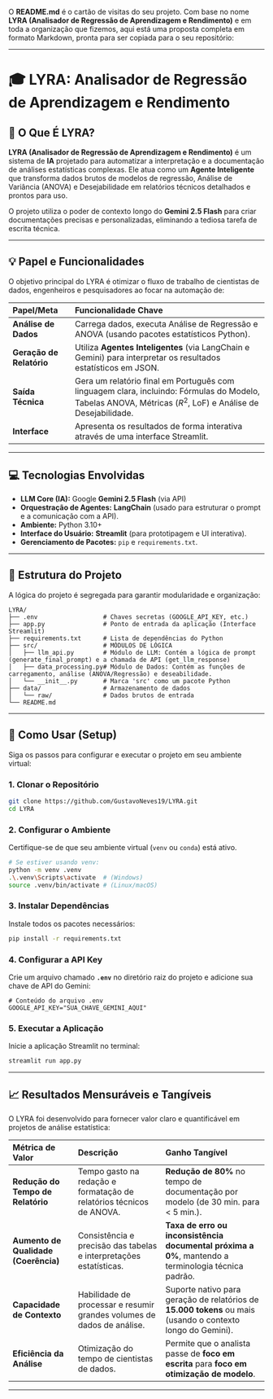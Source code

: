 O **README.md** é o cartão de visitas do seu projeto. Com base no nome **LYRA (Analisador de Regressão de Aprendizagem e Rendimento)** e em toda a organização que fizemos, aqui está uma proposta completa em formato Markdown, pronta para ser copiada para o seu repositório:

-----

# 🎓 LYRA: Analisador de Regressão de Aprendizagem e Rendimento

[](https://www.python.org/)
[](https://www.langchain.com/)
[](https://ai.google.dev/gemini-api/docs/models)
[](https://streamlit.io/)

## 🌟 O Que É LYRA?

**LYRA (Analisador de Regressão de Aprendizagem e Rendimento)** é um sistema de **IA** projetado para automatizar a interpretação e a documentação de análises estatísticas complexas. Ele atua como um **Agente Inteligente** que transforma dados brutos de modelos de regressão, Análise de Variância (ANOVA) e Desejabilidade em relatórios técnicos detalhados e prontos para uso.

O projeto utiliza o poder de contexto longo do **Gemini 2.5 Flash** para criar documentações precisas e personalizadas, eliminando a tediosa tarefa de escrita técnica.

-----

## 💡 Papel e Funcionalidades

O objetivo principal do LYRA é otimizar o fluxo de trabalho de cientistas de dados, engenheiros e pesquisadores ao focar na automação de:

| Papel/Meta | Funcionalidade Chave |
| :--- | :--- |
| **Análise de Dados** | Carrega dados, executa Análise de Regressão e ANOVA (usando pacotes estatísticos Python). |
| **Geração de Relatório** | Utiliza **Agentes Inteligentes** (via LangChain e Gemini) para interpretar os resultados estatísticos em JSON. |
| **Saída Técnica** | Gera um relatório final em Português com linguagem clara, incluindo: Fórmulas do Modelo, Tabelas ANOVA, Métricas ($R^2$, LoF) e Análise de Desejabilidade. |
| **Interface** | Apresenta os resultados de forma interativa através de uma interface Streamlit. |

-----

## 💻 Tecnologias Envolvidas

  * **LLM Core (IA):** Google **Gemini 2.5 Flash** (via API)
  * **Orquestração de Agentes:** **LangChain** (usado para estruturar o prompt e a comunicação com a API).
  * **Ambiente:** Python 3.10+
  * **Interface do Usuário:** **Streamlit** (para prototipagem e UI interativa).
  * **Gerenciamento de Pacotes:** `pip` e `requirements.txt`.

-----

## 📁 Estrutura do Projeto

A lógica do projeto é segregada para garantir modularidade e organização:

```
LYRA/
├── .env                  # Chaves secretas (GOOGLE_API_KEY, etc.)
├── app.py                # Ponto de entrada da aplicação (Interface Streamlit)
├── requirements.txt      # Lista de dependências do Python
├── src/                  # MÓDULOS DE LÓGICA
│   ├── llm_api.py        # Módulo de LLM: Contém a lógica de prompt (generate_final_prompt) e a chamada de API (get_llm_response)
│   ├── data_processing.py# Módulo de Dados: Contém as funções de carregamento, análise (ANOVA/Regressão) e deseabilidade.
│   └── __init__.py       # Marca 'src' como um pacote Python
├── data/                 # Armazenamento de dados
│   └── raw/              # Dados brutos de entrada
└── README.md
```

-----

## 🚀 Como Usar (Setup)

Siga os passos para configurar e executar o projeto em seu ambiente virtual:

### 1\. Clonar o Repositório

```bash
git clone https://github.com/GustavoNeves19/LYRA.git
cd LYRA
```

### 2\. Configurar o Ambiente

Certifique-se de que seu ambiente virtual (`venv` ou `conda`) está ativo.

```bash
# Se estiver usando venv:
python -m venv .venv
.\.venv\Scripts\activate  # (Windows)
source .venv/bin/activate # (Linux/macOS)
```

### 3\. Instalar Dependências

Instale todos os pacotes necessários:

```bash
pip install -r requirements.txt
```

### 4\. Configurar a API Key

Crie um arquivo chamado **`.env`** no diretório raiz do projeto e adicione sua chave de API do Gemini:

```
# Conteúdo do arquivo .env
GOOGLE_API_KEY="SUA_CHAVE_GEMINI_AQUI"
```

### 5\. Executar a Aplicação

Inicie a aplicação Streamlit no terminal:

```bash
streamlit run app.py
```

-----

## 📈 Resultados Mensuráveis e Tangíveis

O LYRA foi desenvolvido para fornecer valor claro e quantificável em projetos de análise estatística:

| Métrica de Valor | Descrição | Ganho Tangível |
| :--- | :--- | :--- |
| **Redução do Tempo de Relatório** | Tempo gasto na redação e formatação de relatórios técnicos de ANOVA. | **Redução de 80%** no tempo de documentação por modelo (de 30 min. para \< 5 min.). |
| **Aumento de Qualidade (Coerência)** | Consistência e precisão das tabelas e interpretações estatísticas. | **Taxa de erro ou inconsistência documental próxima a 0%**, mantendo a terminologia técnica padrão. |
| **Capacidade de Contexto** | Habilidade de processar e resumir grandes volumes de dados de análise. | Suporte nativo para geração de relatórios de **15.000 tokens** ou mais (usando o contexto longo do Gemini). |
| **Eficiência da Análise** | Otimização do tempo de cientistas de dados. | Permite que o analista passe de **foco em escrita** para **foco em otimização de modelo**. |

-----


